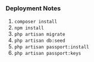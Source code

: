 
### Deployment Notes
1. `composer install`
2. `npm install`
3. `php artisan migrate`
4. `php artisan db:seed`
5. `php artisan passport:install`
6. `php artisan passport:keys`